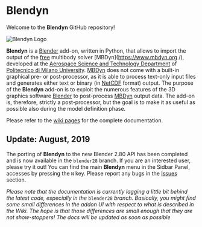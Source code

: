 # Blendyn

Welcome to the **Blendyn** GitHub repository!

![Blendyn Logo](https://github.com/zanoni-mbdyn/blendyn/wiki/images/blendyn_logo_subtitle_big.png)

**Blendyn** is a [Blender](http://www.blender.org/) add-on, written in
Python, that allows to import the output of the
[free](http://www.gnu.org/philosophy/free-sw.html) multibody solver
[MBDyn](https://www.mbdyn.org /), developed at the [Aerospace Science and
Technology Department](https://www.aero.polimi.it/) of [Politecnico di Milano
University](http://www.polimi.it/). [MBDyn](https://www.mbdyn.org/) does not
come with a built-in graphical pre- or post-processor, as it is able to process
text-only input files and generates either text or binary (in
[NetCDF](http://www.unidata.ucar.edu/software/netcdf/) format) output. The
purpose of the **Blendyn** add-on is to exploit the numerous features of
the 3D graphics software [Blender](http://www.blender.org/) to post-process
[MBDyn](https://www.mbdyn.org/) output data. The add-on is, therefore, strictly
a post-processor, but the goal is to make it as useful as possible also during
the model definition phase.

Please refer to the [wiki pages](https://github.com/zanoni-mbdyn/blendyn/wiki) 
for the complete documentation.



## **Update: August, 2019**
The porting of **Blendyn** to the new Blender 2.80 API has been completed and is now available
in the `blender28` branch. If you are an interested user, please try it out! 
You can find the main **Blendyn** menu in the Sidbar Panel, accesses by pressing the `N` key.
Please report any bugs in the [Issues](https://github.com/zanoni-mbdyn/blendyn/issues) section.

*Please note that the documentation is currently lagging a little bit behind the latest code,
especially in the* `blender28` *branch. Basically, you might find some small differences in 
the addon UI with respect to what is described in the Wiki. The hope is that those differences
are small enough that they are not show-stoppers! The docs will be updated as soon as possible*
